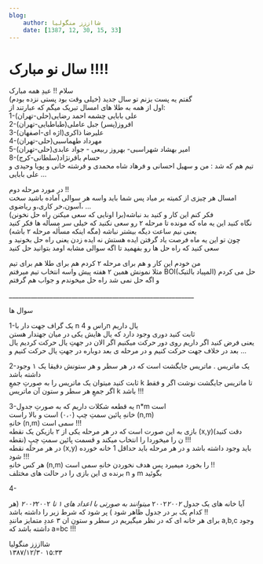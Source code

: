 ```yaml
---
blog:
    author: شااززز منگولیا
    date: [1387, 12, 30, 15, 33]
---
```

# سال نو مبارک !!!!

<div class="cnt">
سلام !!  عیدِ همه مبارک<br/>گفتم یه پست بزنم تو سال جدید (خیلى وقت بود پستى نزده بودم)<br/>اول از همه به طلا هاى امسال تبریک میگم که عبارتند از:<br/>1-على بابایى چشمه احمد رضایى(حلی-تهران)<br/>2-افروز(پسر) جبل عاملى(طباطبایی-تهران)<br/>3-علیرضا ذاکرى(اژه ای-اصفهان)<br/>4-مهرداد طهماسبی(حلی-تهران)<br/>5-امیر بهشاد شهراسبی-  بهروز ربیعی -  جواد عابدى(حلی-تهران)<br/>8-حسام باقرنژاد(سلطانى-کرج)<br/>تیم هم که شد :  من و سهیل احسانی و فرهاد شاه محمدی و فرشته خانى و پویا وحیدی و على بابایى ...<p>در مورد مرحله دوم !!<br/>امسال هر چیزى از کمیته بر میاد پس شما باید واسه هر سوالى آماده باشید سخت ،آسون،خر کارى،و ریاضوی ...<br/>فکر کنم این کار و کنید بد نباشه(برا اونایى که سعى میکنن راه حل نخونن)<br/>نگاه کنید این یه ماه که مونده تا مرحله ۲ رو سعى نکنید که خیلى سر
مسأله ها فکر کنید یعنى نیم ساعت دیگه بیشتر نباشه (مگه اینکه مسأله مرحله
۲ باشه)<br/>چون تو این یه ماه فرصت یاد گرفتن ایده هستش نه ایده زدن یعنى راه حل
بخونید و سعى کنید که راه حل ها رو بفهمید تا اگه سوالى مشابه اومد
بتوانید حل کنید</p>
<p>من خودم این کار و هم براى مرحله ۲ کردم هم براى طلا هم براى تیم<br/>مثلا نمونش همین ۲ هفته پیش واسه انتخاب تیم میرفتم BOI(المپیاد بالتیک) حل می کردم و اگه حل نمى شد راه حل میخوندم و جواب هم گرفتم</p>
<p>___________________________________________________________</p>
<p>سوال ها</p>
<p>1-یک گراف جهت دار با n راس و 4n یال داریم<br/>ثابت کنید دورى وجود دارد که یال هایش یکى در میان جهتدار هستن<br/>یعنى فرض کنید اگر داریم روى دور حرکت میکنیم اگر الان در جهتِ یال
حرکت کردیم یال بعد در خلاف جهت حرکت کنیم و در مرحله ى بعد دوباره در جهتِ
یال حرکت کنیم و ...</p>
<p>2-یک ماتریس . ماتریس جایگشت است  که در هر سطر و هر ستونش دقیقا یک ۱ وجود داشته باشد<br/>ثابت کنید میتوان یک ماتریس را به صورتِ جمعِ k تا ماتریس جایگشت نوشت اگر و فقط اگر جمعِ هر سطر و ستون آن ماتریس k باشد !!!</p>
<p>3-یه قطعه شکلات داریم  که به صورتِ جدول n*m است<br/>خانهِ پائین سمتِ چپ  (۰،۰)  است و بالا راست (n,m)<br/>خانهِ (n,m)  سمى است !!!<br/>بازى به این صورت است که در هر مرحله یکى از ۲ بازیکن یک نقطه
(x,y)(دقت کنید نقطه) را انتخاب میکند و قسمت پائین سمتِ چپِ Iن را
میخورد !!!<br/>در هر مرحله
نقطه (x,y)  باید وجود داشته باشد و در هر مرحله باید حداقل 1 خانه خورده شود !!!<br/>هر کس خانهِ (n,m)  را بخورد میمیرد پس هدف نخوردن خانهِ سمى است !!<br/>برنده ى این بازی را در حالت هاى مختلف n و m بگوئید</p>
<p>4- 

آیا خانه هاى یک جدول ۲۰۰۲*۲۰۰۲ میتوانند به صورتى با اعداد هاى ۱ تا
۲۰۰۲*۲۰۰۲ (هر کدام یک بر در جدول ظاهر شود ) پر شود که شرط زیر را داشته
باشد !!<br/>براى هر خانه اى که در نظر میگیریم در سطر و ستونِ ان ۳ عددِ متمایز مانندِ a,b,c وجود داشته باشد که a=bc !!!</p>
</div>

<div class="blog-info">
    <div class="blog-author">شااززز منگولیا</div>
    <div class="blog-date">۱۳۸۷/۱۲/۳۰ ۱۵:۳۳</div>
</div>

